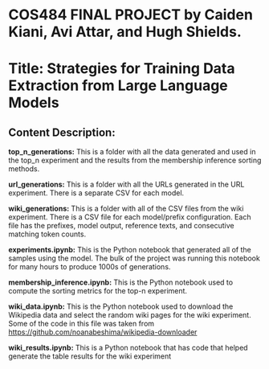 # COS484 FINAL PROJECT by Caiden Kiani, Avi Attar, and Hugh Shields.

# Title: Strategies for Training Data Extraction from Large Language Models

## Content Description:

**top_n_generations:** This is a folder with all the data generated and used in the top_n experiment and the results from the membership inference sorting methods.

**url_generations:** This is a folder with all the URLs generated in the URL experiment. There is a separate CSV for each model.

**wiki_generations:** This is a folder with all of the CSV files from the wiki experiment. There is a CSV file for each model/prefix configuration. Each file has the prefixes, model output, reference texts, and consecutive matching token counts.

**experiments.ipynb:** This is the Python notebook that generated all of the samples using the model. The bulk of the project was running this notebook for many hours to produce 1000s of generations. 

**membership_inference.ipynb:** This is the Python notebook used to compute the sorting metrics for the top-n experiment.

**wiki_data.ipynb:** This is the Python notebook used to download the Wikipedia data and select the random wiki pages for the wiki experiment. Some of the code in this file was taken from https://github.com/noanabeshima/wikipedia-downloader


**wiki_results.ipynb:** This is a Python notebook that has code that helped generate the table results for the wiki experiment
